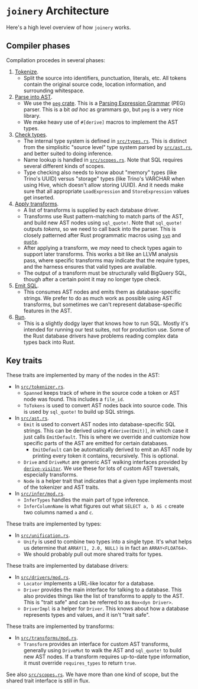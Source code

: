 # `joinery` Architecture

Here's a high level overview of how `joinery` works.

## Compiler phases

Compilation procedes in several phases:

1. [Tokenize](./src/tokenizer.rs).
   - Split the source into identifiers, punctuation, literals, etc. All tokens contain the original source code, location information, and surrounding whitespace.
2. [Parse into AST](./src/ast.rs).
   - We use the [`peg` crate](https://docs.rs/peg/). This is a [Parsing Expression Grammar](https://en.wikipedia.org/wiki/Parsing_expression_grammar) (PEG) parser. This is a bit _ad hoc_ as grammars go, but `peg` is a very nice library.
   - We make heavy use of `#[derive]` macros to implement the AST types.
3. [Check types](./src/infer/mod.rs).
   - The internal type system is defined in [`src/types.rs`](./src/types.rs). This is distinct from the simplisitic "source level" type system parsed by [`src/ast.rs`](./src/ast.rs), and better suited to doing inference.
   - Name lookup is handled in [`src/scopes.rs`](./src/scopes.rs). Note that SQL requires several different kinds of scopes.
   - Type checking also needs to know about "memory" types (like Trino's UUID) versus "storage" types (like Trino's VARCHAR when using Hive, which doesn't allow storing UUID). And it needs make sure that all appropriate `LoadExpression` and `StoreExpression` values get inserted.
4. [Apply transforms](./src/transforms/mod.rs).
   - A list of transforms is supplied by each database driver.
   - Transforms use Rust pattern-matching to match parts of the AST, and build new AST nodes using `sql_quote!`. Note that `sql_quote!` outputs _tokens_, so we need to call back into the parser. This is closely patterned after Rust programmatic macros using [`syn`](https://docs.rs/syn/) and [`quote`](https://docs.rs/quote/).
   - After applying a transform, we _may_ need to check types again to support later transforms. This works a bit like an LLVM analysis pass, where specific transforms may indicate that the require types, and the harness ensures that valid types are available.
   - The output of a transform must be structurally valid BigQuery SQL, though after a certain point it may no longer type check.
5. [Emit SQL](./src/ast.rs).
   - This consumes AST nodes and emits them as database-specific strings. We prefer to do as much work as possible using AST transforms, but sometimes we can't represent database-specific features in the AST.
6. [Run](./src/drivers/mod.rs).
   - This is a slightly dodgy layer that knows how to run SQL. Mostly it's intended for running our test suites, not for production use. Some of the Rust database drivers have problems reading complex data types back into Rust.

## Key traits

These traits are implemented by many of the nodes in the AST:

- In [`src/tokenizer.rs`](./src/tokenizer.rs).
  - `Spanned` keeps track of where in the source code a token or AST node was found. This includes a `file_id`.
  - `ToTokens` is used to convert AST nodes back into source code. This is used by `sql_quote!` to build up SQL strings.
- In [`src/ast.rs`](./src/ast.rs).
  - `Emit` is used to convert AST nodes into database-specific SQL strings. This can be derived using `#[derive(Emit)]`, in which case it just calls `EmitDefault`. This is where we override and customize how specific parts of the AST are emitted for certain databases.
    - `EmitDefault` can be automatically derived to emit an AST node by printing every token it contains, recursively. This is optional.
  - `Drive` and `DriveMut` are generic AST walking interfaces provided by [`derive-visitor`](https://docs.rs/derive-visitor/). We use these for lots of custom AST traversals, especially transforms.
  - `Node` is a helper trait that indicates that a given type implements most of the tokenizer and AST traits.
- In [`src/infer/mod.rs`](./src/infer/mod.rs).
  - `InferTypes` handles the main part of type inference.
  - `InferColumnName` is what figures out what `SELECT a, b AS c` create two columns named `a` and `c`.

These traits are implemented by types:

- In [`src/unification.rs`](./src/unification.rs).
  - `Unify` is used to combine two types into a single type. It's what helps us determine that `ARRAY(1, 2.0, NULL)` is in fact an `ARRAY<FLOAT64>`.
  - We should probably pull out more shared traits for types.

These traits are implemented by database drivers:

- In [`src/drivers/mod.rs`](./src/drivers/mod.rs).
  - `Locator` implements a URL-like locator for a database.
  - `Driver` provides the main interface for talking to a database. This also provides things like the list of transforms to apply to the AST. This is "trait safe" and can be referred to as `Box<dyn Driver>`.
  - `DriverImpl` is a helper for `Driver`. This knows about how a database represents types and values, and it isn't "trait safe".

These traits are implemented by transforms:

- In [`src/transforms/mod.rs`](./src/transforms/mod.rs).
  - `Transform` provides an interface for custom AST transforms, generally using `DriveMut` to walk the AST and `sql_quote!` to build new AST nodes. If a transform requires up-to-date type information, it must override `requires_types` to return `true`.

See also [`src/scopes.rs`](./src/scopes.rs). We have more than one kind of scope, but the shared trait interface is still in flux.
